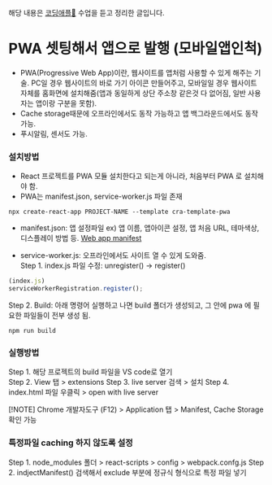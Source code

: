 해당 내용은 [코딩애플🍎](https://codingapple.com/) 수업을 듣고 정리한 글입니다.

# PWA 셋팅해서 앱으로 발행 (모바일앱인척)
- PWA(Progressive Web App)이란, 웹사이트를 앱처럼 사용할 수 있게 해주는 기술. PC일 경우 웹사이트의 바로 가기 아이콘 만들어주고, 모바일일 경우 웹사이트 자체를 홈화면에 설치해줌(앱과 동일하게 상단 주소창 같은것 다 없어짐, 일반 사용자는 앱이랑 구분을 못함).
- Cache storage때문에 오프라인에서도 동작 가능하고 앱 백그라운드에서도 동작가능.
- 푸시알림, 센서도 가능.

### 설치방법 
- React 프로젝트를 PWA 모듈 설치한다고 되는게 아니라, 처음부터 PWA 로 설치해야 함.
- PWA는 manifest.json, service-worker.js 파일 존재

```
npx create-react-app PROJECT-NAME --template cra-template-pwa
```

- manifest.json: 앱 설정파일 ex) 앱 이름, 앱아이콘 설정, 앱 처음 URL, 테마색상, 디스플레이 방법 등. [Web app manifest](https://web.dev/learn/pwa/web-app-manifest)

- service-worker.js: 오프라인에서도 사이트 열 수 있게 도와줌.   
Step 1. index.js 파일 수정: unregister() -> register()
```JavaScript
(index.js)
serviceWorkerRegistration.register();
```
Step 2. Build: 아래 명령어 실행하고 나면 build 폴더가 생성되고, 그 안에 pwa 에 필요한 파일들이 전부 생성 됨.
```
npm run build
```

### 실행방법
Step 1. 해당 프로젝트의 build 파일을 VS code로 열기   
Step 2. View 탭 > extensions
Step 3. live server 검색 > 설치
Step 4. index.html 파일 우클릭 > open with live server

[!NOTE] Chrome 개발자도구 (F12) > Application 탭 > Manifest, Cache Storage 확인 가능


### 특정파일 caching 하지 않도록 설정
Step 1. node_modules 폴더 > react-scripts > config > webpack.confg.js
Step 2. indjectManifest() 검색해서 exclude 부분에 정규식 형식으로 특정 파일 넣기
